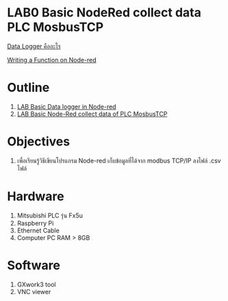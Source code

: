 # **LAB0 Basic NodeRed collect data PLC MosbusTCP**

[Data Logger คืออะไร](https://github.com/Advance-Innovation-Centre-AIC/IIoT_Training_course/blob/main/IoT_PLC/LAB06_Basic_NodeRed_collect_data_PLC_MosbusTCP/doc/Data_logger.md#data-logger)

[Writing a Function on Node-red](https://github.com/Advance-Innovation-Centre-AIC/IIoT_Training_course/blob/main/IoT_PLC/LAB05_Basic_NodeRed_Dashboard/doc/Writing_a_Function_on_Node-red.md#writing-a-function-on-node-red)


# **Outline**
 
1. [LAB Basic Data logger in Node-red]()
2. [LAB Basic Node-Red collect data of PLC MosbusTCP](https://github.com/Advance-Innovation-Centre-AIC/IIoT_Training_course/blob/4c73a9db7f9e6b958d94234e2710c6da62b0d377/IoT_PLC/LAB06_Basic_NodeRed_collect_data_PLC_MosbusTCP/LAB06_Basic_NodeRed_collect_data_PLC_MosbusTCP.md)


# **Objectives**
1. เพื่อเรียนรู้วิธีเขียนโปรแกรม Node-red เก็บข้อมูลที่ได้จาก modbus TCP/IP ลงไฟล์ .csv ไฟล์

# **Hardware**
1. Mitsubishi PLC รุ่น Fx5u 
2. Raspberry Pi 
3. Ethernet Cable
4. Computer PC RAM > 8GB

# **Software**
1. GXwork3 tool
2. VNC viewer
